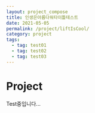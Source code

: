 ```yaml
---
layout: project_compose
title: 인생은아름다워타이틀테스트
date: 2021-05-05
permalink: /project/liftIsCool/
category: project
tags:
  - tag: test01
  - tag: test02
  - tag: test03
---
```


# Project

Test중입니다...
